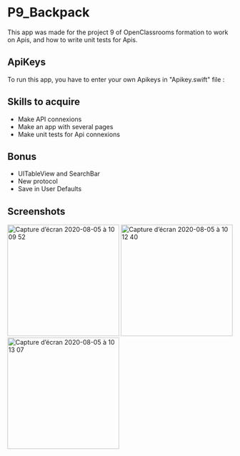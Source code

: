 # P9_Backpack

This app was made for the project 9 of OpenClassrooms formation to work on Apis, and how to write unit tests for Apis.

## ApiKeys

To run this app, you have to enter your own Apikeys in "Apikey.swift" file :

## Skills to acquire
- Make API connexions
- Make an app with several pages
- Make unit tests for Api connexions

## Bonus
- UITableView and SearchBar
- New protocol
- Save in User Defaults

## Screenshots
<p float="left">
<img width="250" alt="Capture d’écran 2020-08-05 à 10 09 52" src="https://user-images.githubusercontent.com/39524369/89392905-64dbe980-d70a-11ea-9446-b70c0df7ed14.png"> 
<img width="250" alt="Capture d’écran 2020-08-05 à 10 12 40" src="https://user-images.githubusercontent.com/39524369/89392969-791fe680-d70a-11ea-9f59-b7a8df077bcd.png"> 
<img width="250" alt="Capture d’écran 2020-08-05 à 10 13 07" src="https://user-images.githubusercontent.com/39524369/89392982-8046f480-d70a-11ea-9064-450d85a8c8a6.png">
</p>

